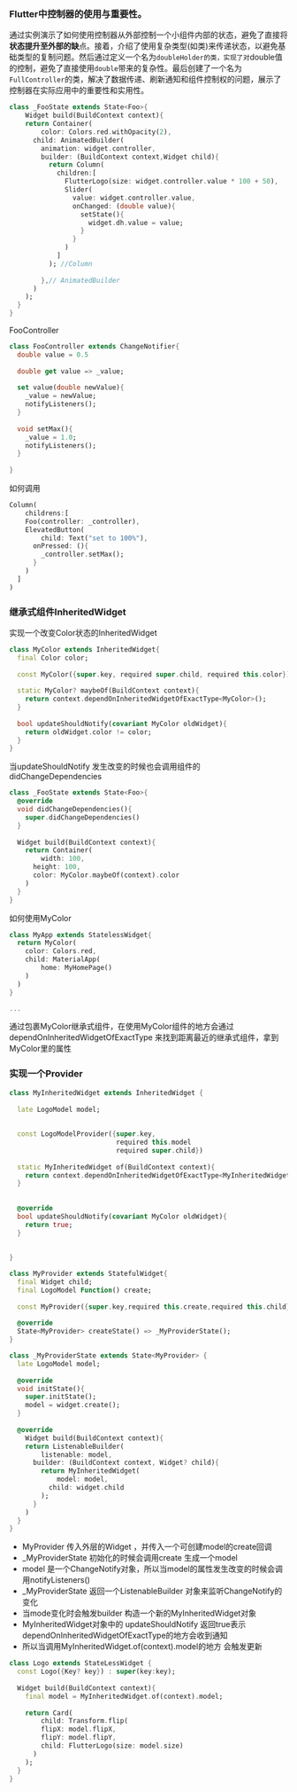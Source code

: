 ### Flutter中控制器的使用与重要性。

通过实例演示了如何使用控制器从外部控制一个小组件内部的状态，避免了直接将**状态提升至外部的缺**点。接着，介绍了使用复杂类型(如类)来传递状态，以避免基础类型的复制问题。然后通过定义一个名为`doubleHolder的类，实现了对`double值的控制，避免了直接使用`double`带来的复杂性。最后创建了一个名为`FullController`的类，解决了数据传递、刷新通知和组件控制权的问题，展示了控制器在实际应用中的重要性和实用性。



```dart
class _FooState extends State<Foo>{
	Widget build(BuildContext context){
    return Container(
    	color: Colors.red.withOpacity(2),
      child: AnimatedBuilder(
      	animation: widget.controller,
        builder: (BuildContext context,Widget child){
          return Column(
          	children:[
              FlutterLogo(size: widget.controller.value * 100 + 50),
              Slider(
              	value: widget.controller.value,
                onChanged: (double value){
                  setState(){
                    widget.dh.value = value;
                  }
                }
              )
            ]
          ); //Column
       
        },// AnimatedBuilder
      )
    );
  }
}
```

FooController

```dart
class FooController extends ChangeNotifier{
  double value = 0.5
   
  double get value => _value;
    
  set value(double newValue){
    _value = newValue;
    notifyListeners();
  }
  
  void setMax(){
    _value = 1.0;
    notifyListeners();
  }
    
}
```

如何调用

```dart
Column(
	childrens:[
    Foo(controller: _controller),
    ElevatedButton(
    	child: Text("set to 100%"),
      onPressed: (){
        _controller.setMax();
      }
    )
  ]
)
```

### 继承式组件InheritedWidget

实现一个改变Color状态的InheritedWidget

```dart
class MyColor extends InheritedWidget{
  final Color color;
  
  const MyColor({super.key, required super.child, required this.color});
  
  static MyColor? maybeOf(BuildContext context){
    return context.dependOnInheritedWidgetOfExactType<MyColor>();
  }
 
  bool updateShouldNotify(covariant MyColor oldWidget){
    return oldWidget.color != color;
  }
}
```

当updateShouldNotify 发生改变的时候也会调用组件的didChangeDependencies

```dart
class _FooState extends State<Foo>{
  @override
  void didChangeDependencies(){
    super.didChangeDependencies()
  }
  
  Widget build(BuildContext context){
    return Container(
    	width: 100,
      height: 100,
      color: MyColor.maybeOf(context).color
    )
  }
}
```

如何使用MyColor

```dart
class MyApp extends StatelessWidget{
  return MyColor(
  	color: Colors.red,
    child: MaterialApp(
    	home: MyHomePage()
    )
  )
}

...
```

通过包裹MyColor继承式组件，在使用MyColor组件的地方会通过dependOnInheritedWidgetOfExactType 来找到距离最近的继承式组件，拿到MyColor里的属性

### 实现一个Provider

```dart
class MyInheritedWidget extends InheritedWidget {
  
  late LogoModel model;
  
  
  const LogoModelProvider({super.key,
                           required this.model 
                           required super.child})
  
  static MyInheritedWidget of(BuildContext context){
    return context.dependOnInheritedWidgetOfExactType<MyInheritedWidget>();
  }
    
    
  @override
  bool updateShouldNotify(covariant MyColor oldWidget){
    return true;
  }
  
  
}

```



```dart
class MyProvider extends StatefulWidget{
  final Widget child;
  final LogoModel Function() create;
  
  const MyProvider({super.key,required this.create,required this.child});
  
  @override
  State<MyProvider> createState() => _MyProviderState();
}

class _MyProviderState extends State<MyProvider> {
  late LogoModel model;
  
  @override
  void initState(){
    super.initState();
    model = widget.create();
  }
  
  @override
	Widget build(BuildContext context){
    return ListenableBuilder(
    	listenable: model,
      builder: (BuildContext context, Widget? child){
        return MyInheritedWidget(
        	model: model,
          child: widget.child
        );
      }
    )
  }
}
```

* MyProvider 传入外层的Widget ，并传入一个可创建model的create回调
* _MyProviderState 初始化的时候会调用create 生成一个model
* model 是一个ChangeNotify对象，所以当model的属性发生改变的时候会调用notifyListeners()
* _MyProviderState 返回一个ListenableBuilder 对象来监听ChangeNotify的变化
* 当mode变化时会触发builder 构造一个新的MyInheritedWidget对象
* MyInheritedWidget对象中的 updateShouldNotify 返回true表示dependOnInheritedWidgetOfExactType的地方会收到通知
* 所以当调用MyInheritedWidget.of(context).model的地方 会触发更新

```dart
class Logo extends StateLessWidget {
  const Logo({Key? key}) : super(key:key);
  
  Widget build(BuildContext context){
    final model = MyInheritedWidget.of(context).model;
    
    return Card(
    	child: Transform.flip(
      	flipX: model.flipX,
        flipY: model.flipY,
        child: FlutterLogo(size: model.size)
      )
    );
  }
}
```











